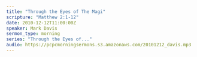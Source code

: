 ```yaml
---
title: "Through the Eyes of The Magi"
scripture: "Matthew 2:1-12"
date: 2010-12-12T11:00:00Z
speaker: Mark Davis
sermon_type: morning
series: "Through the Eyes of..."
audio: https://pcpcmorningsermons.s3.amazonaws.com/20101212_davis.mp3 
---
```



